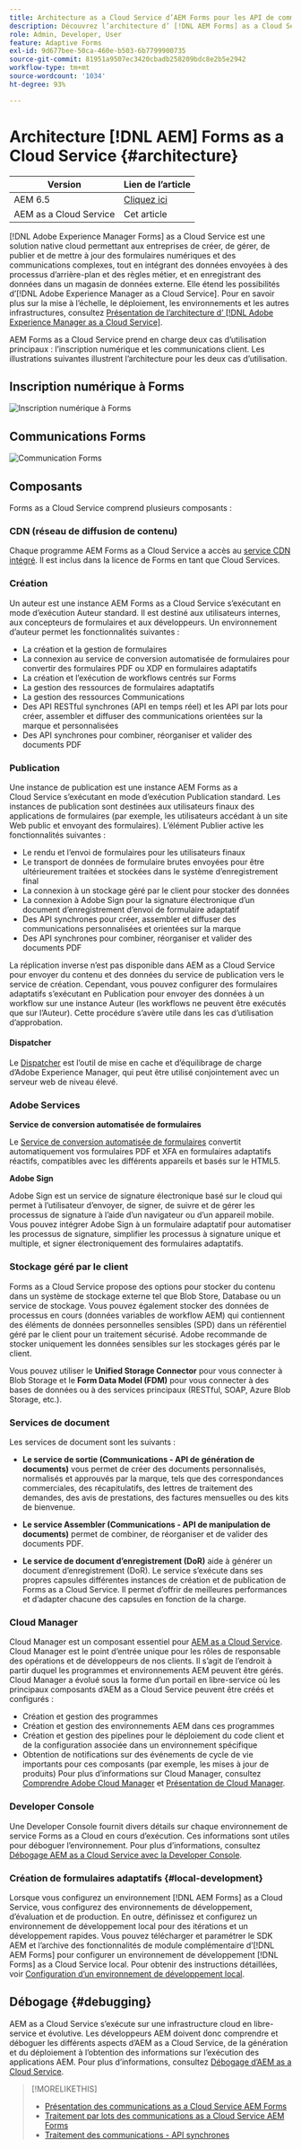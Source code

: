 ```yaml
---
title: Architecture as a Cloud Service d’AEM Forms pour les API de communication et de Forms adaptatifs
description: Découvrez l’architecture d’ [!DNL AEM Forms] as a Cloud Service pour en savoir plus sur l’évolutivité, la résilience et les performances de la plateforme.
role: Admin, Developer, User
feature: Adaptive Forms
exl-id: 9d677bee-50ca-460e-b503-6b7799900735
source-git-commit: 81951a9507ec3420cbadb258209bdc8e2b5e2942
workflow-type: tm+mt
source-wordcount: '1034'
ht-degree: 93%

---
```


# Architecture [!DNL AEM] Forms as a Cloud Service {#architecture}

| Version | Lien de l’article |
| -------- | ---------------------------- |
| AEM 6.5 | [Cliquez ici](https://experienceleague.adobe.com/docs/experience-manager-65/forms/install-aem-forms/aem-forms-architecture-deployment.html) |
| AEM as a Cloud Service | Cet article |

[!DNL Adobe Experience Manager Forms] as a Cloud Service est une solution native cloud permettant aux entreprises de créer, de gérer, de publier et de mettre à jour des formulaires numériques et des communications complexes, tout en intégrant des données envoyées à des processus d’arrière-plan et des règles métier, et en enregistrant des données dans un magasin de données externe. Elle étend les possibilités d’[!DNL Adobe Experience Manager as a Cloud Service]. Pour en savoir plus sur la mise à l’échelle, le déploiement, les environnements et les autres infrastructures, consultez [Présentation de l’architecture d’ [!DNL Adobe Experience Manager as a Cloud Service]](https://experienceleague.adobe.com/docs/experience-manager-cloud-service/core-concepts/architecture.html?lang=fr).

AEM Forms as a Cloud Service prend en charge deux cas d’utilisation principaux : l’inscription numérique et les communications client. Les illustrations suivantes illustrent l’architecture pour les deux cas d’utilisation.

## Inscription numérique à Forms

![Inscription numérique à Forms](assets/forms-cloud-service-architecture-forms-digital-enrollment.svg)

## Communications Forms

![Communication Forms](assets/forms-cloud-service-architecture-forms-communications.svg)

## Composants

Forms as a Cloud Service comprend plusieurs composants :

### CDN (réseau de diffusion de contenu)

Chaque programme AEM Forms as a Cloud Service a accès au [service CDN intégré](https://experienceleague.adobe.com/docs/experience-manager-cloud-service/content/implementing/content-delivery/cdn.html?lang=fr). Il est inclus dans la licence de Forms en tant que Cloud Services.

### Création

Un auteur est une instance AEM Forms as a Cloud Service s’exécutant en mode d’exécution Auteur standard. Il est destiné aux utilisateurs internes, aux concepteurs de formulaires et aux développeurs. Un environnement d’auteur permet les fonctionnalités suivantes :

* La création et la gestion de formulaires
* La connexion au service de conversion automatisée de formulaires pour convertir des formulaires PDF ou XDP en formulaires adaptatifs
* La création et l’exécution de workflows centrés sur Forms
* La gestion des ressources de formulaires adaptatifs
* La gestion des ressources Communications
* Des API RESTful synchrones (API en temps réel) et les API par lots pour créer, assembler et diffuser des communications orientées sur la marque et personnalisées
* Des API synchrones pour combiner, réorganiser et valider des documents PDF

### Publication

Une instance de publication est une instance AEM Forms as a Cloud Service s’exécutant en mode d’exécution Publication standard. Les instances de publication sont destinées aux utilisateurs finaux des applications de formulaires (par exemple, les utilisateurs accédant à un site Web public et envoyant des formulaires). L’élément Publier active les fonctionnalités suivantes :

* Le rendu et l’envoi de formulaires pour les utilisateurs finaux
* Le transport de données de formulaire brutes envoyées pour être ultérieurement traitées et stockées dans le système d’enregistrement final
* La connexion à un stockage géré par le client pour stocker des données
* La connexion à Adobe Sign pour la signature électronique d’un document d’enregistrement d’envoi de formulaire adaptatif
* Des API synchrones pour créer, assembler et diffuser des communications personnalisées et orientées sur la marque
* Des API synchrones pour combiner, réorganiser et valider des documents PDF

La réplication inverse n’est pas disponible dans AEM as a Cloud Service pour envoyer du contenu et des données du service de publication vers le service de création. Cependant, vous pouvez configurer des formulaires adaptatifs s’exécutant en Publication pour envoyer des données à un workflow sur une instance Auteur (les workflows ne peuvent être exécutés que sur l’Auteur). Cette procédure s’avère utile dans les cas d’utilisation d’approbation.

#### Dispatcher

Le [Dispatcher](https://experienceleague.adobe.com/docs/experience-manager-cloud-service/content/implementing/content-delivery/disp-overview.html?lang=fr) est l’outil de mise en cache et d’équilibrage de charge d’Adobe Experience Manager, qui peut être utilisé conjointement avec un serveur web de niveau élevé.

### Adobe Services

**Service de conversion automatisée de formulaires**

Le [Service de conversion automatisée de formulaires](https://experienceleague.adobe.com/docs/aem-forms-automated-conversion-service/using/introduction.html?lang=fr) convertit automatiquement vos formulaires PDF et XFA en formulaires adaptatifs réactifs, compatibles avec les différents appareils et basés sur le HTML5.

**Adobe Sign**

Adobe Sign est un service de signature électronique basé sur le cloud qui permet à l’utilisateur d’envoyer, de signer, de suivre et de gérer les processus de signature à l’aide d’un navigateur ou d’un appareil mobile. Vous pouvez intégrer Adobe Sign à un formulaire adaptatif pour automatiser les processus de signature, simplifier les processus à signature unique et multiple, et signer électroniquement des formulaires adaptatifs.

<!-- **PDF Service API**
Adobe’s PDF Services API lets create, combine, export, and extract data from PDFs through powerful and flexible cloud-based APIs. -->

### Stockage géré par le client

Forms as a Cloud Service propose des options pour stocker du contenu dans un système de stockage externe tel que Blob Store, Database ou un service de stockage. Vous pouvez également stocker des données de processus en cours (données variables de workflow AEM) qui contiennent des éléments de données personnelles sensibles (SPD) dans un référentiel géré par le client pour un traitement sécurisé. Adobe recommande de stocker uniquement les données sensibles sur les stockages gérés par le client.

Vous pouvez utiliser le **Unified Storage Connector** pour vous connecter à Blob Storage et le **Form Data Model (FDM)** pour vous connecter à des bases de données ou à des services principaux (RESTful, SOAP, Azure Blob Storage, etc.).

### Services de document

Les services de document sont les suivants :

* **Le service de sortie (Communications - API de génération de documents)** vous permet de créer des documents personnalisés, normalisés et approuvés par la marque, tels que des correspondances commerciales, des récapitulatifs, des lettres de traitement des demandes, des avis de prestations, des factures mensuelles ou des kits de bienvenue.

* **Le service Assembler (Communications - API de manipulation de documents)** permet de combiner, de réorganiser et de valider des documents PDF.

* **Le service de document d’enregistrement (DoR)** aide à générer un document d’enregistrement (DoR). Le service s’exécute dans ses propres capsules différentes instances de création et de publication de Forms as a Cloud Service. Il permet d’offrir de meilleures performances et d’adapter chacune des capsules en fonction de la charge.

### Cloud Manager 

Cloud Manager est un composant essentiel pour [AEM as a Cloud Service](https://experienceleague.adobe.com/docs/experience-manager-cloud-service/overview/introduction.html?lang=fr). Cloud Manager est le point d’entrée unique pour les rôles de responsable des opérations et de développeurs de nos clients. Il s’agit de l’endroit à partir duquel les programmes et environnements AEM peuvent être gérés. Cloud Manager a évolué sous la forme d’un portail en libre-service où les principaux composants d’AEM as a Cloud Service peuvent être créés et configurés :

* Création et gestion des programmes
* Création et gestion des environnements AEM dans ces programmes
* Création et gestion des pipelines pour le déploiement du code client et de la configuration associée dans un environnement spécifique
* Obtention de notifications sur des événements de cycle de vie importants pour ces composants (par exemple, les mises à jour de produits)
Pour plus d’informations sur Cloud Manager, consultez [Comprendre Adobe Cloud Manager](https://experienceleague.adobe.com/docs/experience-manager-learn/foundation/cloud-manager/understand-cloud-manager-for-aem.html?lang=fr) et [Présentation de Cloud Manager](https://experienceleague.adobe.com/docs/experience-manager-cloud-manager/using/introduction-to-cloud-manager.html?lang=fr).

### Developer Console

Une Developer Console fournit divers détails sur chaque environnement de service Forms as a Cloud en cours d’exécution. Ces informations sont utiles pour déboguer l’environnement. Pour plus d’informations, consultez [Débogage AEM as a Cloud Service avec la Developer Console](https://experienceleague.adobe.com/docs/experience-manager-learn/cloud-service/debugging/debugging-aem-as-a-cloud-service/developer-console.html?lang=fr).

<!--

+++CDN (Content Delivery Network):

Every AEM Forms as a Cloud Service program has access to Fastly CDN service. It is included in the licence of Forms as a Cloud Services.

+++

+++Adaptive Forms
Adaptive Forms enable customers to author web-friendly reflowable web forms and fragments that are used by the customers for their data capture needs. This feature enables customers to manage their complex data capture needs easily, by using multiple integrations with Adobe Sign, Document Services, Form Data Model (FDM), Automated Forms Conversion service, and more.

+++

+++Automated Forms Conversion Service (AFCS)
Automated Forms Conversion service helps accelerate digitization and modernization of data capture experience through automated conversion of PDF forms to adaptive forms. The service, powered by Adobe Sensei, automatically converts your PDF forms to device-friendly, responsive, and HTML5-based adaptive forms. While using the existing investments in PDF Forms and XFA, the service also applies appropriate validations, styling, and layout to adaptive form fields during conversion.

+++

+++Form Data Model (FDM)
The Form Data Model (FDM) feature is the standard way of creating data integrations with external/internal data sources and using them across the different Forms as a Cloud Service features. FDM provides a rich editor for customers to integrate, define, and manage relationships between the different entities and data sources and perform operations on them. Form data is stored in a data store hosted on the customer premises. Organizations can also use blob store hosted by the cloud provider and Adobe Experince Platform to store data.

+++

+++Forms Workflows
Forms-centric workflows is an extension to the default AEM Workflow and provides our customers with additional workflow capabilities like Form Data review, task assignment, and document services invocation.

+++

+++Communications
Forms as a Cloud Service offering consists of multiple services tailored specifically for document processing.

+++

+++Document of Record
A Document of Record is a PDF version of a form. It provides an ability to keep a record of the information  that you provide and submit in an Adaptive Form in PDF fromat. The service provides a default DoR template and tools to develop a custom template.

+++

## Terminologies

<!-- ## Cloud Manager{#cloud-manager}

Cloud Manager is an essential component to [AEM as a Cloud Service](https://experienceleague.adobe.com/docs/experience-manager-cloud-service/overview/introduction.html?lang=en). Each new tenant of the [!DNL AEM Forms] as a Cloud Service is first provisioned for Cloud Manager access. Cloud Manager is the single-entry point for the operations and developer persona of our customers. It is the place from where the AEM programs and environments can be managed. Cloud Manager has evolved as a self-service portal where the main components of the AEM as a Cloud Service can be created and configured:

* Creating and managing programs
* Creating and managing the AEM environments within the programs
* Creating and managing the pipelines for deploying the customer code and configuration to a particular environment
* Getting notified of important lifecycle events for these components (for example, product updates)
For more information about Cloud Manager, see [Understand Adobe Cloud Manager](https://experienceleague.adobe.com/docs/experience-manager-learn/foundation/cloud-manager/understand-cloud-manager-for-aem.html) and [Introduction to Cloud Manager](https://experienceleague.adobe.com/docs/experience-manager-cloud-manager/using/introduction-to-cloud-manager.html).

## Users and Authentication {#users-and-authentication}

AEM as a Cloud Service includes Admin Console support for AEM instances and Adobe Identity Management System (IMS) based authentication. The Admin Console allows administrators to centrally manage all Experience Cloud users. Users and Groups can be assigned to product profiles associated with AEM as a Cloud Service instances, allowing them to log in to that instance. For more information about users, authentication, and, and accessing an instance of AEM as a Cloud Service, see [IMS Support for [!DNL Adobe Experience Manager] as a Cloud Service](https://experienceleague.adobe.com/docs/experience-manager-cloud-service/security/ims-support.html?lang=en#introduction).

Various personas are involved in a typical [!DNL AEM Forms] project. After you log in to your [!DNL AEM Forms] as a Cloud Service instance, you can [add users in admin console](https://experienceleague.adobe.com/docs/experience-manager-cloud-service/security/ims-support.html) for personas applicable to your organization or project and [assign users to built-in groups](forms-groups-privileges-tasks.md) to provide them required privileges.

To learn various in-built [!DNL AEM Forms] specific user groups and privileges available on [!DNL AEM Forms] as a Cloud Services instance, see [Configure, user, roles and groups](forms-groups-privileges-tasks.md). 

## Developer Experience {#developer-experience}

The new architecture supporting AEM as a Cloud Service brings some key changes to the overall developer experience. One of the major goals for the changes to developer experience is to allow migration to AEM as a Cloud Service as quickly as possible, with little modifications to existing custom code.

## Cloud development {#cloud-development}

Here are the guidelines to run your existing code smoothly on AEM as a Cloud Service environment:

* Store your code and configurations to the Git repository of the associated Cloud Manager program. It makes managing and integrating code with CI/CD a breeze.  
* Make application code and configuration compatible with the baseline [!DNL AEM Forms] images. Using the latest APIs helps to build faster and secure applications.
* Use the Cloud Manager pipeline associated with the Cloud Manager environment to build and deploy applications. It helps you bring the latest features and bug fixed for [!DNL AEM Forms] as a Cloud Service to your environment.
* Try that your custom applications pass all the code quality, security, and performance gates enforced in the pipeline. It helps build secure and better performing applications which leads to better customer experience. You can always use Cloud Manager UI to skip some checks.
This process is commonly referred to as cloud-first development. [!DNL AEM Forms] as a Cloud Service also provides an SDK to support rapid development before the pending code and configuration changes are attempted in the cloud.
Some interfaces that were previously part of the AEM QuickStart are no longer available to the users of the AEM as a Cloud Service environment. For instance, the Web Console where OSGI bundles and their associated configuration are managed. The CRXDE Lite content repository browser becomes only accessible on non-production environment types. A subset of the Web Console functionalities that developers require, especially when it comes to diagnostics and status purposes, is made available via a new developer console.
Also, one of the most common requirements for developers is quick access to the log files of the various environments. With [!DNL AEM Cloud Service], the log files of the different nodes in the Author, Publish are made available via the Cloud Manager, either in the form of files that can be downloaded or via APIs for tailing the logs. Due to the clear separation of code and content, developers can use a particular process for updating content as part of a deployment. The typical use cases for mutable content are:
* Standard “default” content that is part of the customer project (for example, folders, templates, workflows...)
* Search index definitions
* ACLs and permissions
* Service users and user groups
Set up your development environment, [Configure your CI/CD Pipeline](https://experienceleague.adobe.com/docs/experience-manager-cloud-manager/using/how-to-use/configuring-pipeline.html), and learn to [deploy your code](https://experienceleague.adobe.com/docs/experience-manager-cloud-manager/using/how-to-use/deploying-code.html) on the environment. -->

### Création de formulaires adaptatifs {#local-development}

Lorsque vous configurez un environnement [!DNL AEM Forms] as a Cloud Service, vous configurez des environnements de développement, d’évaluation et de production. En outre, définissez et configurez un environnement de développement local pour des itérations et un développement rapides. Vous pouvez télécharger et paramétrer le SDK AEM et l’archive des fonctionnalités de module complémentaire d’[!DNL AEM Forms] pour configurer un environnement de développement [!DNL Forms] as a Cloud Service local.  Pour obtenir des instructions détaillées, voir [Configuration d’un environnement de développement local](setup-local-development-environment.md).

## Débogage {#debugging}

AEM as a Cloud Service s’exécute sur une infrastructure cloud en libre-service et évolutive. Les développeurs AEM doivent donc comprendre et déboguer les différents aspects d’AEM as a Cloud Service, de la génération et du déploiement à l’obtention des informations sur l’exécution des applications AEM. Pour plus d’informations, consultez [Débogage d’AEM as a Cloud Service](https://experienceleague.adobe.com/docs/experience-manager-learn/cloud-service/debugging/debugging-aem-as-a-cloud-service/overview.html?lang=fr).


>[!MORELIKETHIS]
>
>* [Présentation des communications as a Cloud Service AEM Forms](/help/forms/aem-forms-cloud-service-communications-introduction.md)
>* [Traitement par lots des communications as a Cloud Service AEM Forms](/help/forms/aem-forms-cloud-service-communications-batch-processing.md)
>* [Traitement des communications - API synchrones](/help/forms/aem-forms-cloud-service-communications.md)
